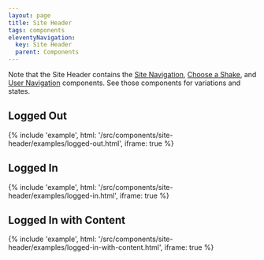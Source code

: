 ```yaml
---
layout: page
title: Site Header
tags: components
eleventyNavigation:
  key: Site Header
  parent: Components
---
```


Note that the Site Header contains the
[Site Navigation](/components/site-navigation),
[Choose a Shake](/components/choose-a-shake), and
[User Navigation](/components/user-navigation)
components. See those components for variations and states.

## Logged Out

{%
	include 'example', html: '/src/components/site-header/examples/logged-out.html',
	iframe: true
%}

## Logged In

{%
	include 'example', html: '/src/components/site-header/examples/logged-in.html',
	iframe: true
%}

## Logged In with Content

{%
	include 'example', html: '/src/components/site-header/examples/logged-in-with-content.html',
	iframe: true
%}
